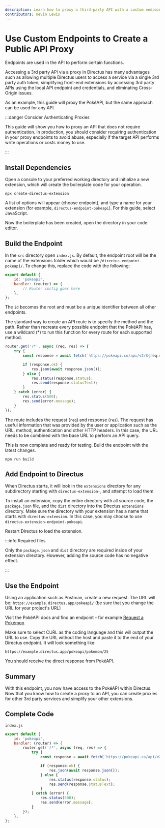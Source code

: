 ```yaml
---
description: Learn how to proxy a third-party API with a custom endpoint.
contributors: Kevin Lewis
---
```


# Use Custom Endpoints to Create a Public API Proxy

Endpoints are used in the API to perform certain functions.

Accessing a 3rd party API via a proxy in Directus has many advantages such as allowing multiple Directus users to access
a service via a single 3rd party auth token, simplifying front-end extensions by accessing 3rd party APIs using the
local API endpoint and credentials, and eliminating Cross-Origin issues.

As an example, this guide will proxy the PokéAPI, but the same approach can be used for any API.

:::danger Consider Authenticating Proxies

This guide will show you how to proxy an API that does not require authentication. In production, you should consider
requiring authentication in your proxy endpoints to avoid abuse, especially if the target API performs write operations
or costs money to use.

:::

## Install Dependencies

Open a console to your preferred working directory and initialize a new extension, which will create the boilerplate
code for your operation.

```
npx create-directus-extension
```

A list of options will appear (choose endpoint), and type a name for your extension (for example,
`directus-endpoint-pokeapi`). For this guide, select JavaScript.

Now the boilerplate has been created, open the directory in your code editor.

## Build the Endpoint

In the `src` directory open `index.js`. By default, the endpoint root will be the name of the extensions folder which
would be `/directus-endpoint-pokeapi/`. To change this, replace the code with the following:

```js
export default {
	id: 'pokeapi',
	handler: (router) => {
		// Router config goes here
	},
};
```

The `id` becomes the root and must be a unique identifier between all other endpoints.

The standard way to create an API route is to specify the method and the path. Rather than recreate every possible
endpoint that the PokéAPI has, use a wildcard (\*) to run this function for every route for each supported method.

```js
router.get('/*', async (req, res) => {
	try {
		const response = await fetch(`https://pokeapi.co/api/v2/${req.url}`);

		if (response.ok) {
			res.json(await response.json());
		} else {
			res.status(response.status);
			res.send(response.statusText);
		}
	} catch (error) {
		res.status(500);
		res.send(error.message);
	}
});
```

The route includes the request (`req`) and response (`res`). The request has useful information that was provided by the
user or application such as the URL, method, authentication and other HTTP headers. In this case, the URL needs to be
combined with the base URL to perform an API query.

This is now complete and ready for testing. Build the endpoint with the latest changes.

```
npm run build
```

## Add Endpoint to Directus

When Directus starts, it will look in the `extensions` directory for any subdirectory starting with
`directus-extension-`, and attempt to load them.

To install an extension, copy the entire directory with all source code, the `package.json` file, and the `dist`
directory into the Directus `extensions` directory. Make sure the directory with your extension has a name that starts
with `directus-extension`. In this case, you may choose to use `directus-extension-endpoint-pokeapi`.

Restart Directus to load the extension.

:::info Required files

Only the `package.json` and `dist` directory are required inside of your extension directory. However, adding the source
code has no negative effect.

:::

## Use the Endpoint

Using an application such as Postman, create a new request. The URL will be: `https://example.directus.app/pokeapi/` (be
sure that you change the URL for your project's URL)

Visit the PokéAPI docs and find an endpoint - for example [Request a Pokémon](https://pokeapi.co/docs/v2#pokemon).

Make sure to select CURL as the coding language and this will output the URL to use. Copy the URL without the host and
paste it to the end of your Directus endpoint. It will look something like:

`https://example.directus.app/pokeapi/pokemon/25`

You should receive the direct response from PokéAPI.

## Summary

With this endpoint, you now have access to the PokéAPI within Directus. Now that you know how to create a proxy to an
API, you can create proxies for other 3rd party services and simplify your other extensions.

## Complete Code

`index.js`

```js
export default {
	id: 'pokeapi',
	handler: (router) => {
		router.get('/*', async (req, res) => {
			try {
				const response = await fetch(`https://pokeapi.co/api/v2/${req.url}`);

				if (response.ok) {
					res.json(await response.json());
				} else {
					res.status(response.status);
					res.send(response.statusText);
				}
			} catch (error) {
				res.status(500);
				res.send(error.message);
			}
		});
	},
};
```
